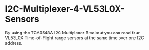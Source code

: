 # I2C-Multiplexer-4-VL53L0X-Sensors
 By using the TCA9548A I2C Multiplexer Breakout you can read four VL53L0X Time-of-Flight range sensors at the same time over one I2C address. 
